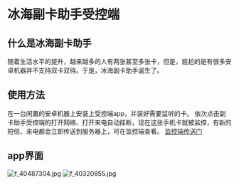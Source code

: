 # 冰海副卡助手受控端

## 什么是冰海副卡助手
随着生活水平的提升，越来越多的人有两张甚至多张卡，但是，尴尬的是有很多安卓机器并不支持双卡双待。于是，冰海副卡助手诞生了。

## 使用方法
在一台闲置的安卓机器上安装上受控端app，并装好需要监听的卡。
依次点击副卡助手受控端的打开网络、打开来电自动挂断，现在这张手机卡就被监控，有新的短信、来电都会立即传送到服务器上，可在监控端查看。
[监控端传送门](http://www.binghai.site)
## app界面
![f_40487304.jpg](http://image.binghai.site/data/f_40487304.jpg)
![f_40320855.jpg](http://image.binghai.site/data/f_40320855.jpg)
